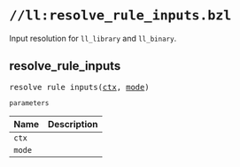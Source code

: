 # `//ll:resolve_rule_inputs.bzl`

Input resolution for `ll_library` and `ll_binary`.


<a id="resolve_rule_inputs"></a>

## resolve_rule_inputs

<pre>
resolve_rule_inputs(<a href="#resolve_rule_inputs-ctx">ctx</a>, <a href="#resolve_rule_inputs-mode">mode</a>)
</pre>

`parameters`

| Name  | Description |
| :---- | :---------- |
| <a id="resolve_rule_inputs-ctx"></a>`ctx` |  |
| <a id="resolve_rule_inputs-mode"></a>`mode` |  |
